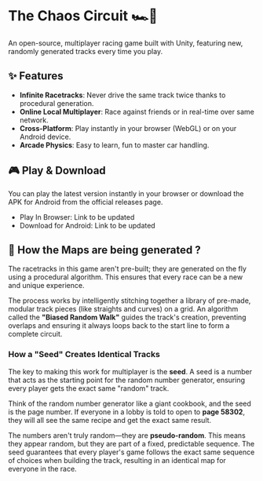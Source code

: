 # The Chaos Circuit 🏎️💨

An open-source, multiplayer racing game built with Unity, featuring new, randomly generated tracks every time you play.

## ✨ Features

- **Infinite Racetracks**: Never drive the same track twice thanks to procedural generation.
- **Online Local Multiplayer**: Race against friends or in real-time over same network.
- **Cross-Platform**: Play instantly in your browser (WebGL) or on your Android device.
- **Arcade Physics**: Easy to learn, fun to master car handling.

## 🎮 Play & Download

You can play the latest version instantly in your browser or download the APK for Android from the official releases page.

- Play In Browser: Link to be updated
- Download for Android: Link to be updated

## 🤔 How the Maps are being generated ?

The racetracks in this game aren't pre-built; they are generated on the fly using a procedural algorithm. This ensures that every race can be a new and unique experience.

The process works by intelligently stitching together a library of pre-made, modular track pieces (like straights and curves) on a grid. An algorithm called the **"Biased Random Walk"** guides the track's creation, preventing overlaps and ensuring it always loops back to the start line to form a complete circuit.

### How a "Seed" Creates Identical Tracks

The key to making this work for multiplayer is the **seed**. A seed is a number that acts as the starting point for the random number generator, ensuring every player gets the exact same "random" track.

Think of the random number generator like a giant cookbook, and the seed is the page number. If everyone in a lobby is told to open to **page 58302**, they will all see the same recipe and get the exact same result.

The numbers aren't truly random—they are **pseudo-random**. This means they appear random, but they are part of a fixed, predictable sequence. The seed guarantees that every player's game follows the exact same sequence of choices when building the track, resulting in an identical map for everyone in the race.
